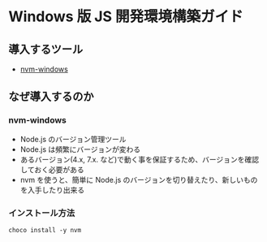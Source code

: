 # Windows 版 JS 開発環境構築ガイド

## 導入するツール

* [nvm-windows](https://github.com/coreybutler/nvm-windows)

## なぜ導入するのか

### nvm-windows

* Node.js のバージョン管理ツール
* Node.js は頻繁にバージョンが変わる
* あるバージョン(4.x, 7.x. など)で動く事を保証するため、バージョンを確認しておく必要がある
* nvm を使うと、簡単に Node.js のバージョンを切り替えたり、新しいものを入手したり出来る

### インストール方法

```
choco install -y nvm
```

